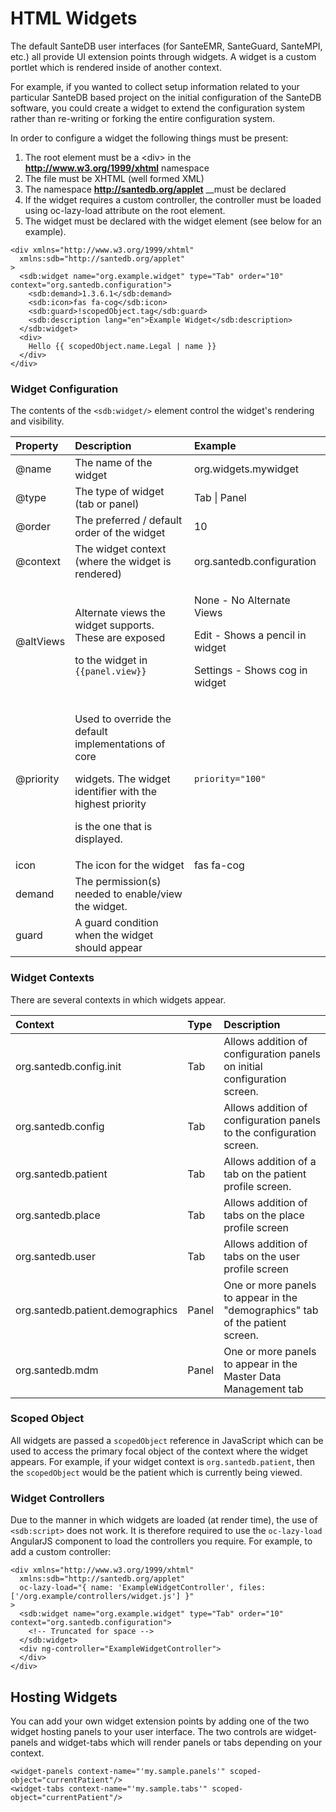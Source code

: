 # HTML Widgets

The default SanteDB user interfaces \(for SanteEMR, SanteGuard, SanteMPI, etc.\) all provide UI extension points through widgets. A widget is a custom portlet which is rendered inside of another context. 

For example, if you wanted to collect setup information related to your particular SanteDB based project on the initial configuration of the SanteDB software, you could create a widget to extend the configuration system rather than re-writing or forking the entire configuration system.

In order to configure a widget the following things must be present:

1. The root element must be a &lt;div&gt; in the **http://www.w3.org/1999/xhtml** namespace
2. The file must be XHTML \(well formed XML\)
3. The namespace **http://santedb.org/applet** __must be declared
4. If the widget requires a custom controller, the controller must be loaded using oc-lazy-load attribute on the root element.
5. The widget must be declared with the widget element \(see below for an example\).

```markup
<div xmlns="http://www.w3.org/1999/xhtml" 
  xmlns:sdb="http://santedb.org/applet"
>
  <sdb:widget name="org.example.widget" type="Tab" order="10" context="org.santedb.configuration">
    <sdb:demand>1.3.6.1</sdb:demand>
    <sdb:icon>fas fa-cog</sdb:icon>
    <sdb:guard>!scopedObject.tag</sdb:guard>
    <sdb:description lang="en">Example Widget</sdb:description>
  </sdb:widget>
  <div>
    Hello {{ scopedObject.name.Legal | name }}
  </div>
</div>
```

### Widget Configuration

The contents of the `<sdb:widget/>` element control the widget's rendering and visibility. 

<table>
  <thead>
    <tr>
      <th style="text-align:left">Property</th>
      <th style="text-align:left">Description</th>
      <th style="text-align:left">Example</th>
    </tr>
  </thead>
  <tbody>
    <tr>
      <td style="text-align:left">@name</td>
      <td style="text-align:left">The name of the widget</td>
      <td style="text-align:left">org.widgets.mywidget</td>
    </tr>
    <tr>
      <td style="text-align:left">@type</td>
      <td style="text-align:left">The type of widget (tab or panel)</td>
      <td style="text-align:left">Tab | Panel</td>
    </tr>
    <tr>
      <td style="text-align:left">@order</td>
      <td style="text-align:left">The preferred / default order of the widget</td>
      <td style="text-align:left">10</td>
    </tr>
    <tr>
      <td style="text-align:left">@context</td>
      <td style="text-align:left">The widget context (where the widget is rendered)</td>
      <td style="text-align:left">org.santedb.configuration</td>
    </tr>
    <tr>
      <td style="text-align:left">@altViews</td>
      <td style="text-align:left">
        <p>Alternate views the widget supports. These are exposed</p>
        <p>to the widget in <code>{{panel.view}}</code>
        </p>
      </td>
      <td style="text-align:left">
        <p>None - No Alternate Views</p>
        <p>Edit - Shows a pencil in widget</p>
        <p>Settings - Shows cog in widget</p>
      </td>
    </tr>
    <tr>
      <td style="text-align:left">@priority</td>
      <td style="text-align:left">
        <p>Used to override the default implementations of core</p>
        <p>widgets. The widget identifier with the highest priority</p>
        <p>is the one that is displayed.</p>
      </td>
      <td style="text-align:left"><code>priority=&quot;100&quot;</code>
      </td>
    </tr>
    <tr>
      <td style="text-align:left">icon</td>
      <td style="text-align:left">The icon for the widget</td>
      <td style="text-align:left">fas fa-cog</td>
    </tr>
    <tr>
      <td style="text-align:left">demand</td>
      <td style="text-align:left">The permission(s) needed to enable/view the widget.</td>
      <td style="text-align:left"></td>
    </tr>
    <tr>
      <td style="text-align:left">guard</td>
      <td style="text-align:left">A guard condition when the widget should appear</td>
      <td style="text-align:left"></td>
    </tr>
  </tbody>
</table>

### Widget Contexts

There are several contexts in which widgets appear.

| Context | Type | Description |
| :--- | :--- | :--- |
| org.santedb.config.init | Tab | Allows addition of configuration panels on initial configuration screen. |
| org.santedb.config | Tab | Allows addition of configuration panels to the configuration screen. |
| org.santedb.patient | Tab | Allows addition of a tab on the patient profile screen. |
| org.santedb.place | Tab | Allows addition of tabs on the place profile screen |
| org.santedb.user | Tab | Allows addition of tabs on the user profile screen |
| org.santedb.patient.demographics | Panel | One or more panels to appear in the "demographics" tab of the patient screen. |
| org.santedb.mdm | Panel | One or more panels to appear in the Master Data Management tab |

### Scoped Object

All widgets are passed a `scopedObject` reference in JavaScript which can be used to access the primary focal object of the context where the widget appears. For example, if your widget context is `org.santedb.patient`, then the `scopedObject` would be the patient which is currently being viewed.

### Widget Controllers

Due to the manner in which widgets are loaded \(at render time\), the use of `<sdb:script>` does not work. It is therefore required to use the `oc-lazy-load` AngularJS component to load the controllers you require. For example, to add a custom controller:

```markup
<div xmlns="http://www.w3.org/1999/xhtml" 
  xmlns:sdb="http://santedb.org/applet"
  oc-lazy-load="{ name: 'ExampleWidgetController', files: ['/org.example/controllers/widget.js'] }"
>
  <sdb:widget name="org.example.widget" type="Tab" order="10" context="org.santedb.configuration">
    <!-- Truncated for space -->
  </sdb:widget>
  <div ng-controller="ExampleWidgetController">
  </div>
</div>
```

## Hosting Widgets

You can add your own widget extension points by adding one of the two widget hosting panels to your user interface. The two controls are widget-panels and widget-tabs which will render panels or tabs depending on your context.

```markup
<widget-panels context-name="'my.sample.panels'" scoped-object="currentPatient"/>
<widget-tabs context-name="'my.sample.tabs'" scoped-object="currentPatient"/>
```

